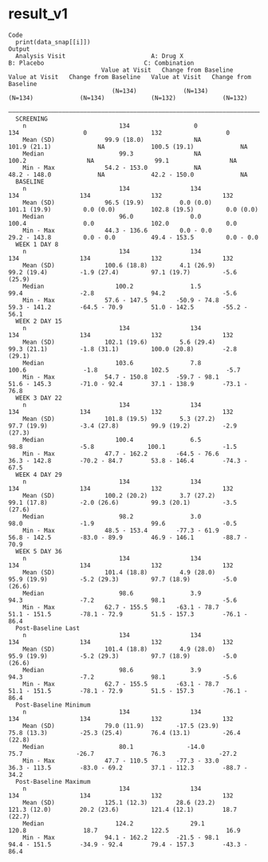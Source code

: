 # result_v1

    Code
      print(data_snap[[i]])
    Output
      Analysis Visit                        A: Drug X                              B: Placebo                            C: Combination            
                              Value at Visit   Change from Baseline   Value at Visit   Change from Baseline   Value at Visit   Change from Baseline
                                 (N=134)             (N=134)             (N=134)             (N=134)             (N=132)             (N=132)       
      —————————————————————————————————————————————————————————————————————————————————————————————————————————————————————————————————————————————
      SCREENING                                                                                                                                    
        n                          134                  0                  134                  0                  132                  0          
        Mean (SD)              99.9 (18.0)              NA             101.9 (21.1)             NA             100.5 (19.1)             NA         
        Median                     99.3                 NA                100.2                 NA                 99.1                 NA         
        Min - Max              54.2 - 153.0             NA             48.2 - 148.0             NA             42.2 - 150.0             NA         
      BASELINE                                                                                                                                     
        n                          134                 134                 134                 134                 132                 132         
        Mean (SD)              96.5 (19.9)          0.0 (0.0)          101.1 (19.9)         0.0 (0.0)          102.8 (19.5)         0.0 (0.0)      
        Median                     96.0                0.0                100.4                0.0                102.0                0.0         
        Min - Max              44.3 - 136.6         0.0 - 0.0          29.2 - 143.8         0.0 - 0.0          49.4 - 153.5         0.0 - 0.0      
      WEEK 1 DAY 8                                                                                                                                 
        n                          134                 134                 134                 134                 132                 132         
        Mean (SD)              100.6 (18.8)         4.1 (26.9)         99.2 (19.4)         -1.9 (27.4)         97.1 (19.7)         -5.6 (25.9)     
        Median                    100.2                1.5                 99.4                -2.8                94.2                -5.6        
        Min - Max              57.6 - 147.5        -50.9 - 74.8        59.3 - 141.2        -64.5 - 70.9        51.0 - 142.5        -55.2 - 56.1    
      WEEK 2 DAY 15                                                                                                                                
        n                          134                 134                 134                 134                 132                 132         
        Mean (SD)              102.1 (19.6)         5.6 (29.4)         99.3 (21.1)         -1.8 (31.1)         100.0 (20.8)        -2.8 (29.1)     
        Median                    103.6                7.8                100.6                -1.8               102.5                -5.7        
        Min - Max              54.7 - 150.8        -59.7 - 98.1        51.6 - 145.3        -71.0 - 92.4        37.1 - 138.9        -73.1 - 76.8    
      WEEK 3 DAY 22                                                                                                                                
        n                          134                 134                 134                 134                 132                 132         
        Mean (SD)              101.8 (19.5)         5.3 (27.2)         97.7 (19.9)         -3.4 (27.8)         99.9 (19.2)         -2.9 (27.3)     
        Median                    100.4                6.5                 98.8                -5.8               100.1                -1.5        
        Min - Max              47.7 - 162.2        -64.5 - 76.6        36.3 - 142.8        -70.2 - 84.7        53.8 - 146.4        -74.3 - 67.5    
      WEEK 4 DAY 29                                                                                                                                
        n                          134                 134                 134                 134                 132                 132         
        Mean (SD)              100.2 (20.2)         3.7 (27.2)         99.1 (17.8)         -2.0 (26.6)         99.3 (20.1)         -3.5 (27.6)     
        Median                     98.2                3.0                 98.0                -1.9                99.6                -0.5        
        Min - Max              48.5 - 153.4        -77.3 - 61.9        56.8 - 142.5        -83.0 - 89.9        46.9 - 146.1        -88.7 - 70.9    
      WEEK 5 DAY 36                                                                                                                                
        n                          134                 134                 134                 134                 132                 132         
        Mean (SD)              101.4 (18.8)         4.9 (28.0)         95.9 (19.9)         -5.2 (29.3)         97.7 (18.9)         -5.0 (26.6)     
        Median                     98.6                3.9                 94.3                -7.2                98.1                -5.6        
        Min - Max              62.7 - 155.5        -63.1 - 78.7        51.1 - 151.5        -78.1 - 72.9        51.5 - 157.3        -76.1 - 86.4    
      Post-Baseline Last                                                                                                                           
        n                          134                 134                 134                 134                 132                 132         
        Mean (SD)              101.4 (18.8)         4.9 (28.0)         95.9 (19.9)         -5.2 (29.3)         97.7 (18.9)         -5.0 (26.6)     
        Median                     98.6                3.9                 94.3                -7.2                98.1                -5.6        
        Min - Max              62.7 - 155.5        -63.1 - 78.7        51.1 - 151.5        -78.1 - 72.9        51.5 - 157.3        -76.1 - 86.4    
      Post-Baseline Minimum                                                                                                                        
        n                          134                 134                 134                 134                 132                 132         
        Mean (SD)              79.0 (11.9)         -17.5 (23.9)        75.8 (13.3)         -25.3 (25.4)        76.4 (13.1)         -26.4 (22.8)    
        Median                     80.1               -14.0                75.7               -26.7                76.3               -27.2        
        Min - Max              47.7 - 110.5        -77.3 - 33.0        36.3 - 113.5        -83.0 - 69.2        37.1 - 112.3        -88.7 - 34.2    
      Post-Baseline Maximum                                                                                                                        
        n                          134                 134                 134                 134                 132                 132         
        Mean (SD)              125.1 (12.3)        28.6 (23.2)         121.3 (12.0)        20.2 (23.6)         121.4 (12.1)        18.7 (22.7)     
        Median                    124.2                29.1               120.8                18.7               122.5                16.9        
        Min - Max              94.1 - 162.2        -21.5 - 98.1        94.4 - 151.5        -34.9 - 92.4        79.4 - 157.3        -43.3 - 86.4    

